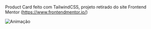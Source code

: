 Product Card feito com TailwindCSS, projeto retirado do site Frontend Mentor (https://www.frontendmentor.io/)

![Animação](https://github.com/iamcarllosjr/product-card/assets/104648930/fcaa72a8-8dbf-4b9c-b0f9-4ca04297b920)
